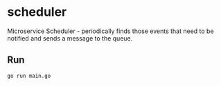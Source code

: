 # scheduler
Microservice Scheduler - periodically finds those events that need to be notified and sends a message to the queue.

## Run 

```
go run main.go
```